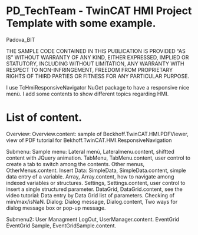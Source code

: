 # PD_TechTeam - TwinCAT HMI Project Template with some example.
Padova_BIT

THE SAMPLE CODE CONTAINED IN THIS PUBLICATION IS PROVIDED “AS IS” WITHOUT WARRANTY OF ANY KIND, EITHER EXPRESSED, IMPLIED OR STATUTORY, INCLUDING WITHOUT LIMITATION, ANY WARRANTY WITH RESPECT TO NON-INFRINGEMENT, FREEDOM FROM PROPRIETARY RIGHTS OF THIRD PARTIES OR FITNESS FOR ANY PARTICULAR PURPOSE. 

I use TcHmiResponsiveNavigator NuGet package to have a responsive nice menù.
I add some contents to show different topics regarding HMI.

List of content.
================

Overview: Overview.content: sample of Beckhoff.TwinCAT.HMI.PDFViewer, view of PDF tutorial for Bekhoff.TwinCAT.HMI.ResponsiveNavigation

Submenu:
  Sample menu:
    Lateral menù, Lateralmenu.content, shiftted content with JQuery animation.
    TabMenu, TabMenu.content, user control to create a tab to switch among the contents.
    Other menus, OtherMenus.content.
  Insert Data:
    SimpleData, SimpleData.content, simple data entry of a variable.
    Array, Array.content, how to navigate among indexed variables or structures.
    Settings, Settings.content, user control to insert a single structured parameter.
    DataGrid, DataGrid.content, see the video tutorial: Data entry by Data Grid list of parameters. Checking of min/max/isNaN. 
  Dialog:
    Dialog message, Dialog.content, Two ways for dialog message box or pop-up message.

Submenu2:
  User Managment
    LogOut, UserManager.content.
  EventGrid
    EventGrid Sample, EventGridSample.content.
    

